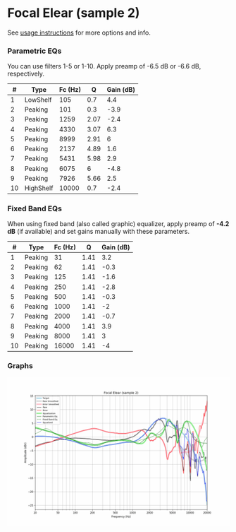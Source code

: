 # Focal Elear (sample 2)
See [usage instructions](https://github.com/jaakkopasanen/AutoEq#usage) for more options and info.

### Parametric EQs
You can use filters 1-5 or 1-10. Apply preamp of -6.5 dB or -6.6 dB, respectively.

|   # | Type      |   Fc (Hz) |    Q |   Gain (dB) |
|-----|-----------|-----------|------|-------------|
|   1 | LowShelf  |       105 | 0.7  |         4.4 |
|   2 | Peaking   |       101 | 0.3  |        -3.9 |
|   3 | Peaking   |      1259 | 2.07 |        -2.4 |
|   4 | Peaking   |      4330 | 3.07 |         6.3 |
|   5 | Peaking   |      8999 | 2.91 |         6   |
|   6 | Peaking   |      2137 | 4.89 |         1.6 |
|   7 | Peaking   |      5431 | 5.98 |         2.9 |
|   8 | Peaking   |      6075 | 6    |        -4.8 |
|   9 | Peaking   |      7926 | 5.66 |         2.5 |
|  10 | HighShelf |     10000 | 0.7  |        -2.4 |

### Fixed Band EQs
When using fixed band (also called graphic) equalizer, apply preamp of **-4.2 dB** (if available) and set gains manually with these parameters.

|   # | Type    |   Fc (Hz) |    Q |   Gain (dB) |
|-----|---------|-----------|------|-------------|
|   1 | Peaking |        31 | 1.41 |         3.2 |
|   2 | Peaking |        62 | 1.41 |        -0.3 |
|   3 | Peaking |       125 | 1.41 |        -1.6 |
|   4 | Peaking |       250 | 1.41 |        -2.8 |
|   5 | Peaking |       500 | 1.41 |        -0.3 |
|   6 | Peaking |      1000 | 1.41 |        -2   |
|   7 | Peaking |      2000 | 1.41 |        -0.7 |
|   8 | Peaking |      4000 | 1.41 |         3.9 |
|   9 | Peaking |      8000 | 1.41 |         3   |
|  10 | Peaking |     16000 | 1.41 |        -4   |

### Graphs
![](./Focal%20Elear%20(sample%202).png)

